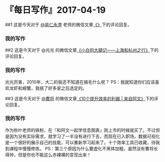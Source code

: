# 『每日写作』2017-04-19

##1
这是今天对于 [@易仁永澄](http://weibo.com/u/1640237087) 老师的微信文章[《》]()下的评论回复。

### 我的写作



##2
这是今天对于 @光光 的微信文章[《小白抱大腿记——上海和杭州之行》](http://mp.weixin.qq.com/s/uODlKI5mcgOC0oKJ2FUXVA)下的评论回复。

### 我的写作
光光厉害，2010年，大二的我还不知道在搞毛什么呢？
PS：我就知道你们应该喜欢龙虾和螃蟹，我挑了好多家之后选定的。

##3
这是今天对于  [@曹将](http://weibo.com/279999405) 的微信文章[《10个提升效率的利器 | 来自阿文》](http://mp.weixin.qq.com/s/K6xMBo0jWzpjc3HllLAzbA)下的评论回复。

### 我的写作
作为秋叶老师的铁粉，在『和阿文一起学信息图表』刚上市的时候就买了。不过但是因为没有实际需求，就学习了一半没有进行下去，而现在已入职场，数据可视化是一个很好的展示自己的技能，可以重新学习起来了。十个效率工具已收藏，待我到课程中慢慢修炼。
PS：第三个原因为什么要虚化不黑体加粗，虽然没有曹将长得帅，但是你也不能这么赤裸裸的变现出来！